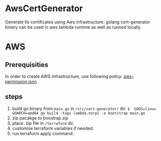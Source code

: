 # AwsCertGenerator

Generate tls certificates using Aws infrastructure. golang cert-generator binary can be used in aws lambda runtime as well as runned locally.

# AWS
## Prerequisities
In order to create AWS infrastructure, use following policy: [aws-permission.json](doc/aws-permissions.json)  
## steps
1. build go binary from `main.go` in  `/src/cert-generator/` dir:
   `$  GOOS=linux GOARCH=amd64 go build -tags lambda.norpc -o bootstrap main.go`
2. zip pacakge to boostrap.zip  
3. place .zip file in `/terraform` dir.  
4. customise terraform variables if needed.
5. run terraform apply command.
